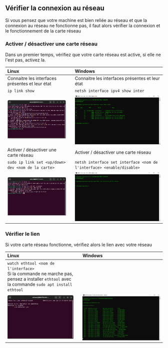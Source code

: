 ## Vérifier la connexion au réseau

Si vous pensez que votre machine est bien reliée au réseau et que la connexion au réseau ne fonctionne pas, il faut alors vérifier la connexion et le fonctionnement de la carte réseau


### Activer / désactiver une carte réseau

Dans un premier temps, vérifiez que votre carte réseau est active, si elle ne l'est pas, activez la.

|Linux||Windows|
|:-|-|:-|
|Connaitre les interfaces présentes et leur état||Connaitre les interfaces présentes et leur état|
|``ip link show``||``netsh interface ipv4 show inter``|
| ![capture d'écran terminal](/images/bash_linux_ip_link_show.png)||![capture d'écran terminal](/images/cmd_win_netsh_interface.png)|
|Activer / désactiver une carte réseau||Activer / désactiver une carte réseau|
|``sudo ip link set <up/down> dev <nom de la carte>``||``netsh interface set interface <nom de l'interface> <enable/disable>``|
|![capture d'écran terminal](/images/bash_linux_ip_link_set_up.png)||![capture d'écran terminal](/images/cmd_win_netsh_interface_enable.png)|


### Vérifier le lien

Si votre carte réseau fonctionne, vérifiez alors le lien avec votre réseau

|Linux||Windows|
|:-|-|:-|
|``watch ethtool <nom de l'interface>`` <br> Si la commande ne marche pas, pensez a installer ``ethtool`` avec la commande ``sudo apt install ethtool``|||
|![Caputre d'écran du terminal](/images/bash_linux_ethtool.png)||![capture d'écran du terminal](/images/cmd_win_netstat.png)|
